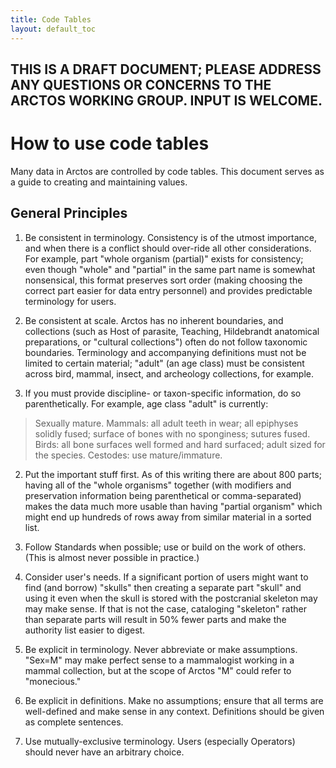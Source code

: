 ```yaml
---
title: Code Tables
layout: default_toc
---
```


## THIS IS A DRAFT DOCUMENT; PLEASE ADDRESS ANY QUESTIONS OR CONCERNS TO THE ARCTOS WORKING GROUP. INPUT IS WELCOME.
 
# How to use code tables

Many data in Arctos are controlled by code tables. This document serves as a guide to creating and maintaining values.
 
## General Principles

1. Be consistent in terminology. Consistency is of the utmost importance, and when there is a conflict should over-ride all
other considerations. For example, part "whole organism (partial)" exists for consistency; even though "whole" and "partial" in the 
same part name is somewhat nonsensical, this format preserves sort order (making choosing the correct part easier for 
data entry personnel) and provides predictable terminology for users.

1. Be consistent at scale. Arctos has no inherent boundaries, and collections 
(such as Host of parasite, Teaching, Hildebrandt anatomical preparations, or "cultural collections")
often do not follow taxonomic boundaries. Terminology and accompanying definitions must not be limited to
certain material; "adult" (an age class) must be consistent across bird, mammal, insect, and archeology collections, for example.

1. If you must provide discipline- or taxon-specific information, do so parenthetically. For example, age class "adult" is currently:
>Sexually mature. Mammals: all adult teeth in wear; all epiphyses solidly fused; surface of bones with no sponginess; sutures fused. 
>Birds: all bone surfaces well formed and hard surfaced; adult sized for the species.
>Cestodes: use mature/immature.

2. Put the important stuff first. As of this writing there are about 800 parts; having all of the "whole organisms" together 
(with modifiers and preservation information being parenthetical or comma-separated) makes the data much more usable than having 
"partial organism" which might end up hundreds of rows away from similar material in a sorted list.

3. Follow Standards when possible; use or build on the work of others. (This is almost never possible in practice.) 

4. Consider user's needs. If a significant portion of users might want to find (and borrow) "skulls" then creating a separate part "skull"
and using it even when the skull is stored with the postcranial skeleton may may make sense. If that is not the case, cataloging
"skeleton" rather than separate parts will result in 50% fewer parts and make the authority list easier to digest.
 
5. Be explicit in terminology. Never abbreviate or make assumptions. "Sex=M" may make perfect sense to a mammalogist working
 in a mammal collection, but at the scope of Arctos "M" could refer to "monecious."
 
5. Be explicit in definitions. Make no assumptions; ensure that all terms are well-defined and make sense in any context.
Definitions should be given as complete sentences.

1. Use mutually-exclusive terminology. Users (especially Operators) should never have an arbitrary choice.